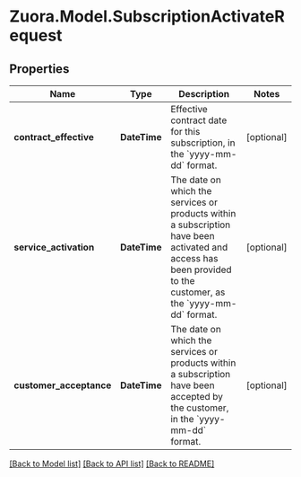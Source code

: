 
# Zuora.Model.SubscriptionActivateRequest

## Properties

Name | Type | Description | Notes
------------ | ------------- | ------------- | -------------
**contract_effective** | **DateTime** | Effective contract date for this subscription, in the &#x60;yyyy-mm-dd&#x60; format. | [optional] 
**service_activation** | **DateTime** | The date on which the services or products within a subscription have been activated and access has been provided to the customer, as the &#x60;yyyy-mm-dd&#x60; format. | [optional] 
**customer_acceptance** | **DateTime** | The date on which the services or products within a subscription have been accepted by the customer, in the &#x60;yyyy-mm-dd&#x60; format. | [optional] 

[[Back to Model list]](../README.md#documentation-for-models)
[[Back to API list]](../README.md#documentation-for-api-endpoints)
[[Back to README]](../README.md)

